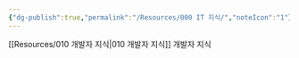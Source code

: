 ```yaml
---
{"dg-publish":true,"permalink":"/Resources/000 IT 지식/","noteIcon":"1"}
---
```


[[Resources/010 개발자 지식\|010 개발자 지식]]  개발자 지식